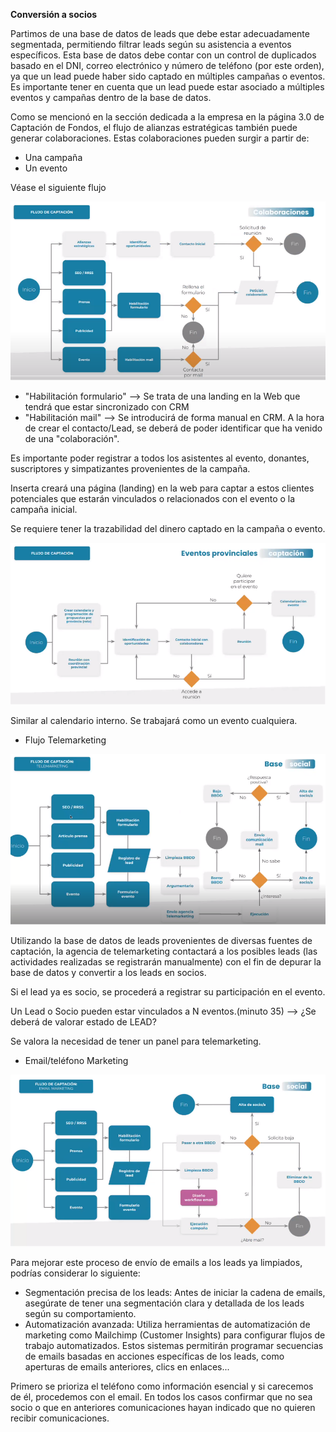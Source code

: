 **Conversión a socios**

Partimos de una base de datos de leads que debe estar adecuadamente segmentada, permitiendo filtrar leads según su asistencia a eventos específicos. Esta base de datos debe contar con un control de duplicados basado en el DNI, correo electrónico y número de teléfono (por este orden), ya que un lead puede haber sido captado en múltiples campañas o eventos. Es importante tener en cuenta que un lead puede estar asociado a múltiples eventos y campañas dentro de la base de datos.

Como se mencionó en la sección dedicada a la empresa en la página 3.0 de Captación de Fondos, el flujo de alianzas estratégicas también puede generar colaboraciones. Estas colaboraciones pueden surgir a partir de:
- Una campaña
- Un evento

Véase el siguiente flujo

![image.png](/.attachments/image-4ad38077-a9ba-49c1-97d4-b1624873190d.png)

- "Habilitación formulario" --> Se trata de una landing en la Web que tendrá que estar sincronizado con CRM 
- "Habilitación mail" --> Se introducirá de forma manual en CRM. A la hora de crear el contacto/Lead, se deberá de poder identificar que ha venido de una "colaboración".

Es importante poder registrar a todos los asistentes al evento, donantes, suscriptores y simpatizantes provenientes de la campaña.

Inserta creará una página (landing) en la web para captar a estos clientes potenciales que estarán vinculados o relacionados con el evento o la campaña inicial.

Se requiere tener la trazabilidad del dinero captado en la campaña o evento.

![image.png](/.attachments/image-f3ec998d-09ce-4f09-b1a9-5bebd391fd3f.png)

Similar al calendario interno. Se trabajará como un evento cualquiera.


- Flujo Telemarketing

![image.png](/.attachments/image-34218ab4-e686-4622-b43f-de233f8e56fb.png)

Utilizando la base de datos de leads provenientes de diversas fuentes de captación, la agencia de telemarketing contactará a los posibles leads (las actividades realizadas se registrarán manualmente) con el fin de depurar la base de datos y convertir a los leads en socios.

Si el lead ya es socio, se procederá a registrar su participación en el evento.

Un Lead o Socio pueden estar vinculados a N eventos.(minuto 35) --> ¿Se deberá de valorar estado de LEAD?

Se valora la necesidad de tener un panel para telemarketing.

- Email/teléfono Marketing

![image.png](/.attachments/image-260482cd-e553-4073-a645-eda93bee7ea1.png)

Para mejorar este proceso de envío de emails a los leads ya limpiados, podrías considerar lo siguiente:

- Segmentación precisa de los leads: Antes de iniciar la cadena de emails, asegúrate de tener una segmentación clara y detallada de los leads según su comportamiento.
- Automatización avanzada: Utiliza herramientas de automatización de marketing como Mailchimp (Customer Insights) para configurar flujos de trabajo automatizados. Estos sistemas permitirán programar secuencias de emails basadas en acciones específicas de los leads, como aperturas de emails anteriores, clics en enlaces... 

Primero se prioriza el teléfono como información esencial y si carecemos de él, procedemos con el email. En todos los casos confirmar que no sea socio o que en anteriores comunicaciones hayan indicado que no quieren recibir comunicaciones.
